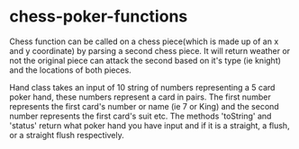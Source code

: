 # chess-poker-functions

Chess function can be called on a chess piece(which is made up of an x and y coordinate) by parsing a second chess piece. It will return weather or not the original piece can attack the second based on it's type (ie knight) and the locations of both pieces. 

Hand class takes an input of 10 string of numbers representing a 5 card poker hand, these numbers represent a card in pairs. The first number represents the first card's number or name (ie 7 or King) and the second number represents the first card's suit etc. The methods 'toString' and 'status' return what poker hand you have input and if it is a straight, a flush, or a straight flush respectively. 
